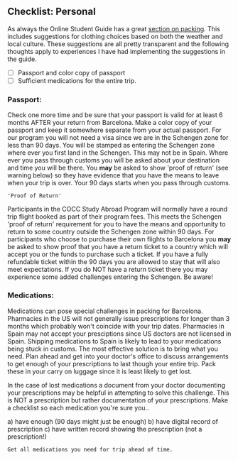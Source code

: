 ## Checklist: Personal

As always the Online Student Guide has a great [section on packing](https://sites.google.com/barcelonasae.com/onlinestudentguide/pre-departure-orientation/part-5-packing). This includes suggestions for clothing choices based on both the weather and local culture. These suggestions are all pretty transparent and the following thoughts apply to experiences I have had implementing the suggestions in the guide.

- [ ] Passport and color copy of passport
- [ ] Sufficient medications for the entire trip.

### Passport: 

Check one more time and be sure that your passport is valid for at least 6 months AFTER your return from Barcelona. Make a color copy of your passport and keep it somewhere separate from your actual passport. For our program you will not need a visa since we are in the Schengen zone for less than 90 days. You will be stamped as entering the Schengen zone where ever you first land in the Schengen. This may not be in Spain. Where ever you pass through customs you will be asked about your destination and time you will be there. You **may** be asked to show 'proof of return' (see warning below) so they have evidence that you have the means to leave when your trip is over. Your 90 days starts when you pass through customs.

```{warning}
'Proof of Return'
```
Participants in the COCC Study Abroad Program will normally have a round trip flight booked as part of their program fees. This meets the Schengen 'proof of return' requirement for you to have the means and opportunity to return to some country outside the Schengen zone within 90 days. For participants who choose to purchase their own flights to Barcelona you **may** be asked to show proof that you have a return ticket to a country which will accept you or the funds to purchase such a ticket. If you have a fully refundable ticket within the 90 days you are allowed to stay that will also meet expectations. If you do NOT have a return ticket there you may experience some added challenges entering the Schengen. Be aware!

### Medications:

Medications can pose special challenges in packing for Barcelona. Pharmacies in the US will not generally issue prescriptions for longer than 3 months which probably won't coincide with your trip dates. Pharmacies in Spain may not accept your presciptions since US doctors are not licensed in Spain. Shipping medications to Spain is likely to lead to your medications being stuck in customs. The most effective solution is to bring what you need. Plan ahead and get into your doctor's office to discuss arrangements to get enough of your prescriptions to last though your entire trip. Pack these in your carry on luggage since it is least likely to get lost. 

In the case of lost medications a document from your doctor documenting your prescriptions may be helpful in attempting to solve this challenge. This is NOT a prescription but rather documentation of your prescriptions. Make a checklist so each medication you're sure you..

a) have enough (90 days might just be enough)
b) have digital record of prescription
c) have written record showing the prescription (not a prescription!)

```{admonition} Checklist Task
Get all medications you need for trip ahead of time.
```

